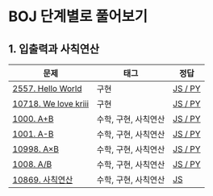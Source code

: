 # BOJ 단계별로 풀어보기

## 1. 입출력과 사칙연산

|문제|태그|정답|
|---|---|---|
|[2557. Hello World](https://boj.kr/2557)|구현|[JS / PY](https://boj.aflat.gq/ans/?id=2557)|
|[10718. We love kriii](https://boj.kr/10718)|구현|[JS / PY](https://boj.aflat.gq/ans/?id=10718)|
|[1000. A+B](https://boj.kr/1000)|수학, 구현, 사칙연산|[JS / PY](https://boj.aflat.gq/ans/?id=1000)|
|[1001. A-B](https://boj.kr/1001)|수학, 구현, 사칙연산|[JS / PY](https://boj.aflat.gq/ans/?id=1001)|
|[10998. A×B](https://boj.kr/10998)|수학, 구현, 사칙연산|[JS / PY](https://boj.aflat.gq/ans/?id=10998)|
|[1008. A/B](https://boj.kr/1008)|수학, 구현, 사칙연산|[JS / PY](https://boj.aflat.gq/ans/?id=1008)|
|[10869. 사칙연산](https://boj.kr/10869)|수학, 구현, 사칙연산|[JS](https://boj.aflat.gq/ans/?id=10869)|

